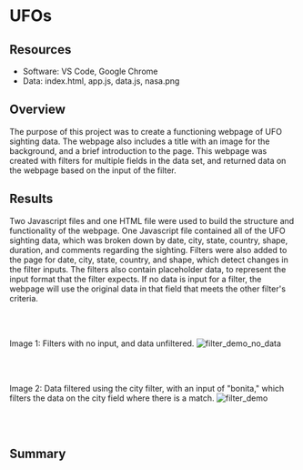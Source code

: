 # UFOs

## Resources
- Software: VS Code, Google Chrome
- Data: index.html, app.js, data.js, nasa.png

## Overview
The purpose of this project was to create a functioning webpage of UFO sighting data. The webpage also includes a title with an image for the background, and a brief introduction to the page. This webpage was created with filters for multiple fields in the data set, and returned data on the webpage based on the input of the filter.

## Results
Two Javascript files and one HTML file were used to build the structure and functionality of the webpage. One Javascript file contained all of the UFO sighting data, which was broken down by date, city, state, country, shape, duration, and comments regarding the sighting. Filters were also added to the page for date, city, state, country, and shape, which detect changes in the filter inputs. The filters also contain placeholder data, to represent the input format that the filter expects. If no data is input for a filter, the webpage will use the original data in that field that meets the other filter's criteria. 

<br/>
<br/>

Image 1: Filters with no input, and data unfiltered.
![filter_demo_no_data](https://user-images.githubusercontent.com/82389466/125010893-6d812200-e035-11eb-9e72-ad61e0b77ffd.png)

<br/>
<br/>

Image 2: Data filtered using the city filter, with an input of "bonita," which filters the data on the city field where there is a match.
![filter_demo](https://user-images.githubusercontent.com/82389466/125010978-99040c80-e035-11eb-82a7-74d7320fd30a.png)

<br/>
<br/>

## Summary
